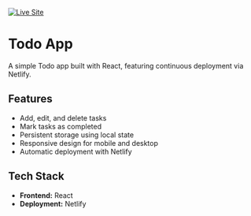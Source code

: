 [![Live Site](https://img.shields.io/badge/Live_Site-ianh0123.com-green?logo=githubpages&logoColor=white)](https://charming-sorbet-12187a.netlify.app)

# Todo App

A simple Todo app built with React, featuring continuous deployment via Netlify.

## Features

- Add, edit, and delete tasks
- Mark tasks as completed
- Persistent storage using local state
- Responsive design for mobile and desktop
- Automatic deployment with Netlify

## Tech Stack

- **Frontend:** React
- **Deployment:** Netlify

